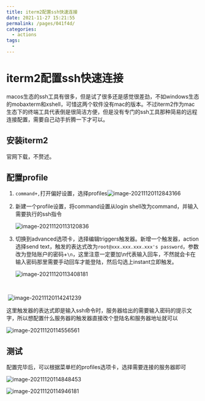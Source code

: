 ```yaml
---
title: iterm2配置ssh快速连接
date: 2021-11-27 15:21:55
permalink: /pages/041f4d/
categories: 
  - actions
tags: 
  - 
---
```



# iterm2配置ssh快速连接

macos生态的ssh工具有很多，但是试了很多还是感觉很差劲，不如windows生态的mobaxterm和xshell，可惜这两个软件没有mac的版本。不过iterm2作为mac生态下的终端工具代表倒是很简洁方便，但是没有专门的ssh工具那种简易的远程连接配置，需要自己动手折腾一下才可以。



## 安装iterm2

官网下载，不赘述。

## 配置profile

1. `command+,`打开偏好设置，选择profiles![image-20211120112843166](https://io.storyxc.com/image-20211120112843166.png)

2. 新建一个profile设置，将command设置从login shell改为command，并输入需要执行的ssh指令

   ![image-20211120113120836](https://io.storyxc.com/image-20211120113120836.png)

3. 切换到advanced选项卡，选择编辑triggers触发器。新增一个触发器，action选择send text，触发的表达式改为`root@xxx.xxx.xxx.xxx's password`，参数改为登陆账户的密码+`\n`，这里注意一定要加\n代表输入回车，不然就会卡在输入密码那里需要手动回车才能登陆，然后勾选上instant立即触发。

   

   ![image-20211120113408181](https://io.storyxc.com/image-20211120113408181.png)



​	

​		![image-20211120114241239](https://io.storyxc.com/image-20211120114241239.png)	

这里触发器的表达式即是输入ssh命令时，服务器给出的需要输入密码的提示文字，所以想配置什么服务器的触发器直接改个登陆名和服务器地址就可以

![image-20211120114556561](https://io.storyxc.com/image-20211120114556561.png)





## 测试

配置完毕后，可以根据菜单栏的profiles选项卡，选择需要连接的服务器即可

![image-20211120114848453](https://io.storyxc.com/image-20211120114848453.png)

![image-20211120114946181](https://io.storyxc.com/image-20211120114946181.png)


